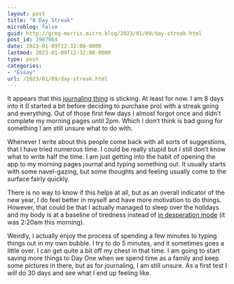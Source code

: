 ```yaml
---
layout: post
title: "8 Day Streak"
microblog: false
guid: http://greg-morris.micro.blog/2023/01/09/day-streak.html
post_id: 3987964
date: 2023-01-09T12:32:08-0000
lastmod: 2023-01-09T12:32:08-0000
type: post
categories:
- "Essay"
url: /2023/01/09/day-streak.html
---
```

It appears that this <a class="u-in-reply-to" href="/2023/01/05/journaling-for-journaling.html">journaling thing</a> is sticking. At least for now. I am 8 days into it (I started a bit before deciding to purchase pro) with a streak going and everything. Out of those first few days I almost forgot once and didn’t complete my morning pages until 2pm. Which I don’t think is bad going for something I am still unsure what to do with.

Whenever I write about this people come back with all sorts of suggestions, that I have tried numerous time. I could be really stupid but I still don’t know what to write half the time. I am just getting into the habit of opening the app to my morning pages journal and typing something out. It usually starts with some navel-gazing, but some thoughts and feeling usually come to the surface fairly quickly.

There is no way to know if this helps at all, but as an overall indicator of the new year, I do feel better in myself and have more motivation to do things. However, that could be that I actually managed to sleep over the holidays and my body is at a baseline of tiredness instead of [in desperation mode](/2021/12/01/team-no-sleep.html) (it was 2:20am this morning). 

Weirdly, I actually enjoy the process of spending a few minutes to typing things out in my own bubble. I try to do 5 minutes, and it sometimes goes a little over. I can get quite a bit off my chest in that time. I am going to start saving more things to Day One when we spend time as a family and keep some pictures in there, but as for journaling, I am still unsure. As a first test I *will* do 30 days and see what I end up feeling like.
